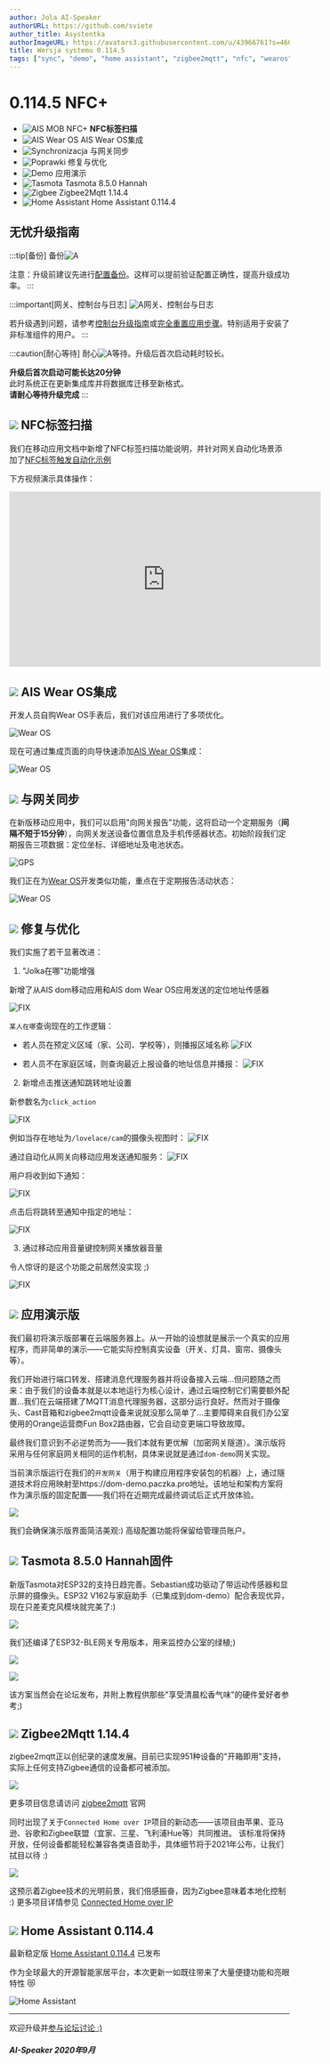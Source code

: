 ```yaml
---
author: Jola AI-Speaker
authorURL: https://github.com/sviete
author_title: Asystentka
authorImageURL: https://avatars3.githubusercontent.com/u/43966761?s=460&v=4
title: Wersja systemu 0.114.5
tags: ["sync", "demo", "home assistant", "zigbee2mqtt", "nfc", "wearos", "tasmota"]
---
```


# 0.114.5 NFC+

- ![AIS MOB NFC+](/img/en/blog/202009/tag.png) **NFC标签扫描**
- ![AIS Wear OS](/img/en/blog/202009/watch.png) AIS Wear OS集成
- ![Synchronizacja](/img/en/blog/202009/sync.png) 与网关同步
- ![Poprawki](/img/en/blog/202009/fixes.png) 修复与优化
- ![Demo](/img/en/blog/202009/demo.png) 应用演示
- ![Tasmota](/img/en/blog/202005/tasmota_small.png) Tasmota 8.5.0 Hannah
- ![Zigbee](/img/en/blog/202007/zigbee.png) Zigbee2Mqtt 1.14.4 
- ![Home Assistant](/img/en/blog/202007/hass.png) Home Assistant 0.114.4

<!--truncate-->

## 无忧升级指南

:::tip[备份]
备份![A](/img/en/blog/202009/alpha-a-circle.png)

注意：升级前建议先进行[配置备份](/docs/ais_bramka_configuration_software#kopia-zapasowa-konfiguracji)。这样可以提前验证配置正确性，提高升级成功率。
:::

:::important[网关、控制台与日志]
![A](/img/en/blog/202009/alpha-b-circle.png)网关、控制台与日志

若升级遇到问题，请参考[控制台升级指南](/docs/ais_bramka_update_manual)或[完全重置应用步骤](/docs/ais_bramka_reset_ais_step_by_step)。特别适用于安装了非标准组件的用户。
:::

:::caution[耐心等待]
耐心![A](/img/en/blog/202009/alpha-c-circle.png)等待。升级后首次启动耗时较长。

**升级后首次启动可能长达20分钟**  
此时系统正在更新集成库并将数据库迁移至新格式。  
**请耐心等待升级完成**
:::

## ![](/img/en/blog/202009/tag.png) NFC标签扫描

我们在移动应用文档中新增了NFC标签扫描功能说明，并针对网关自动化场景添加了[NFC标签触发自动化示例](/docs/ais_bramka_tag_automation)

下方视频演示具体操作：

<iframe width="560" height="315"  src="https://www.youtube.com/embed/nzRBeRZZX7Q" frameBorder="0" allowFullScreen></iframe>

## ![](/img/en/blog/202009/watch.png) AIS Wear OS集成

开发人员自购Wear OS手表后，我们对该应用进行了多项优化。

![Wear OS](/img/en/blog/202009/wear_os_1.jpeg)

现在可通过集成页面的向导快速添加[AIS Wear OS](/docs/ais_app_android_dom_wear)集成：

![Wear OS](/img/en/frontend/wear_os_wiz_2.png)

## ![](/img/en/blog/202009/sync.png) 与网关同步

在新版移动应用中，我们可以启用"向网关报告"功能，这将启动一个定期服务（**间隔不短于15分钟**），向网关发送设备位置信息及手机传感器状态。初始阶段我们定期报告三项数据：定位坐标、详细地址及电池状态。

![GPS](/img/en/frontend/apk_report_gps2.png)

我们正在为[Wear OS](/docs/ais_app_android_dom_wear#synchronizacja-z-bramką)开发类似功能，重点在于定期报告活动状态：

![Wear OS](/img/en/blog/202009/wear_os_2.png)

## ![](/img/en/blog/202009/fixes.png) 修复与优化

我们实施了若干显著改进：

1. "Jolka在哪"功能增强

新增了从AIS dom移动应用和AIS dom Wear OS应用发送的定位地址传感器

![FIX](/img/en/blog/202009/fix_1.png)

``某人在哪``查询现在的工作逻辑：

- 若人员在预定义区域（家、公司、学校等），则播报区域名称
![FIX](/img/en/blog/202009/fix_2.png)

- 若人员不在家庭区域，则查询最近上报设备的地址信息并播报：
![FIX](/img/en/blog/202009/fix_3.png)

2. 新增点击推送通知跳转地址设置

新参数名为``click_action``

![FIX](/img/en/blog/202009/fix_4.png)

例如当存在地址为``/lovelace/cam``的摄像头视图时：
![FIX](/img/en/blog/202009/fix_6.png)

通过自动化从网关向移动应用发送通知服务：
![FIX](/img/en/blog/202009/fix_5.png)

用户将收到如下通知：

![FIX](/img/en/blog/202009/fix_6.jpeg)

点击后将跳转至通知中指定的地址：

![FIX](/img/en/blog/202009/fix_7.jpeg)

3. 通过移动应用音量键控制网关播放器音量

令人惊讶的是这个功能之前居然没实现 ;)

![FIX](/img/en/blog/202009/fix_8.png)

## ![](/img/en/blog/202009/demo.png) 应用演示版

我们最初将演示版部署在云端服务器上。从一开始的设想就是展示一个真实的应用程序，而非简单的演示——它能实际控制真实设备（开关、灯具、窗帘、摄像头等）。

我们开始进行端口转发、搭建消息代理服务器并将设备接入云端...但问题随之而来：由于我们的设备本就是以本地运行为核心设计，通过云端控制它们需要额外配置...我们在云端搭建了MQTT消息代理服务器，这部分运行良好。然而对于摄像头、Cast音箱和zigbee2mqtt设备来说就没那么简单了...主要障碍来自我们办公室使用的Orange运营商Fun Box2路由器，它会自动变更端口导致故障。

最终我们意识到不必逆势而为——我们本就有更优解（加密网关隧道）。演示版将采用与任何家庭网关相同的运作机制，具体来说就是通过``dom-demo``网关实现。

当前演示版运行在我们的``开发网关``（用于构建应用程序安装包的机器）上，通过隧道技术将应用映射至https://dom-demo.paczka.pro地址。该地址和架构方案将作为演示版的固定配置——我们将在近期完成最终调试后正式开放体验。

![](/img/en/blog/202009/demo2.png)

我们会确保演示版界面简洁美观:) 高级配置功能将保留给管理员账户。

## ![](/img/en/blog/202005/tasmota_small.png) Tasmota 8.5.0 Hannah固件

新版Tasmota对ESP32的支持日趋完善。Sebastian成功驱动了带运动传感器和显示屏的摄像头。ESP32 V162与家庭助手（已集成到dom-demo）配合表现优异，现在只差麦克风模块就完美了:)

![](/img/en/blog/202009/tasmo_cam.jpg)

我们还编译了ESP32-BLE网关专用版本，用来监控办公室的绿植;)

![](/img/en/blog/202009/ble.png)

![](/img/en/blog/202009/ble2.png)

该方案当然会在论坛发布，并附上教程供那些"享受清晨松香气味"的硬件爱好者参考;)

## ![](/img/en/blog/202007/zigbee.png) Zigbee2Mqtt 1.14.4

zigbee2mqtt正以创纪录的速度发展。目前已实现951种设备的"开箱即用"支持，实际上任何支持Zigbee通信的设备都可被添加。

![](/img/en/blog/202009/zigbee.png)

更多项目信息请访问 [zigbee2mqtt](https://www.zigbee2mqtt.io/information/supported_devices.html) 官网

同时出现了关于``Connected Home over IP``项目的新动态——该项目由苹果、亚马逊、谷歌和Zigbee联盟（宜家、三星、飞利浦Hue等）共同推进。
该标准将保持开放，任何设备都能轻松兼容各类语音助手，具体细节将于2021年公布，让我们拭目以待 :)

![](/img/en/blog/202009/zigbee2.png)

这预示着Zigbee技术的光明前景，我们倍感振奋，因为Zigbee意味着本地化控制 :)
更多项目详情参见 [Connected Home over IP](https://zigbeealliance.org/news_and_articles/project-development-to-reality/)

## ![](/img/en/blog/202007/hass.png) Home Assistant 0.114.4

最新稳定版 [Home Assistant 0.114.4](https://www.home-assistant.io/blog/2020/08/12/release-114/) 已发布

作为全球最大的开源智能家居平台，本次更新一如既往带来了大量便捷功能和亮眼特性 :heart_eyes_cat:

![Home Assistant](/img/en/blog/202009/ha0.14.4.png)

----

欢迎升级并[参与论坛讨论 :)](https://ai-speaker.discourse.group/)

##### AI-Speaker 2020年9月